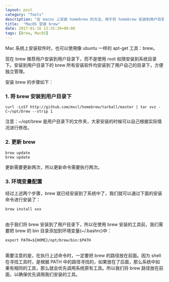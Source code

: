 ```yaml
---
layout: post
category: "Tools"
description: "在 macos 上安装 homebrew 的方法，用于将 homebrew 安装到用户目录下"
title:  "MacOS 安装 brew"
date: 2017-01-16 13:35:20+00:00
tags: [Brew, MacOS]
---
```


Mac 系统上安装软件时，也可以使用像 ubuntu 一样的 apt-get 工具：brew。

现在 brew 推荐用户安装到用户目录下，而不是使用 root 权限安装到系统目录下。安装到用户目录下的 brew 所有安装软件均安装到了用户自己的目录下，方便独立管理。

安装 brew 的步骤如下：

### 1. 将 brew 安装到用户目录下
```
curl -LsSf http://github.com/mxcl/homebrew/tarball/master | tar xvz -C~/opt/brew --strip 1
```
注意：~/opt/brew 是用户目录下的文件夹，大家安装的时候可以自己根据实际情况进行修改。

### 2. 更新 brew
```
brew update
brew update
```

更新需要更新两次，所以更新命令需要执行两次。

### 3. 环境变量配置
经过上述两个步骤，brew 就已经安装到了系统中了，我们就可以通过下面的安装命令进行安装了：

```
brew install xxx
```
</br>
由于我们将 brew 安装到了用户目录下，所以在使用 brew 安装的工具前，我们需要把 brew 的 bin 目录添加到环境变量(~/.bashrc)中：

```
export PATH=${HOME}/opt/brew/bin:$PATH

```
</br>
需要注意的是，在执行上述命令时，一定要把 brew 的路径放在前面。因为 shell 在寻找工具时，是根据 PATH 中的路径寻找的，如果放在了后面，那么系统中如果有相同的工具，那么就会优先调用系统原有工具。所以我们将 brew 路径放在前面，以确保优先调用我们安装的工具。
